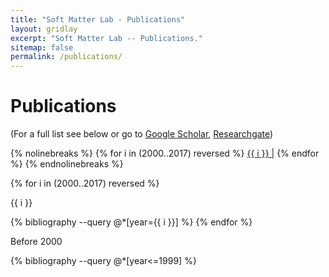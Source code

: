 ```yaml
---
title: "Soft Matter Lab - Publications"
layout: gridlay
excerpt: "Soft Matter Lab -- Publications."
sitemap: false
permalink: /publications/
---
```

# Publications

(For a full list see below or go to [Google Scholar](https://scholar.google.de/citations?user=g8LFI-EAAAAJ), [Researchgate](https://www.researchgate.net/profile/Claus_Dieter_Ohl?ev=hdr_xprf))

{% nolinebreaks %}
{% for i in (2000..2017) reversed %}
<a href="#linkyear{{ i }}"> {{ i }} |</a> 
{% endfor %}
{% endnolinebreaks %}

{% for i in (2000..2017) reversed %}
<p><a name="linkyear{{ i }}"> {{ i }}</a></p>
{% bibliography --query @*[year={{ i }}] %}
{% endfor %}
<p> Before 2000 </p>
{% bibliography --query @*[year<=1999] %}

